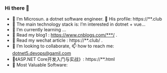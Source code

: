 ### Hi there 👯

- 👋 I’m Microsun. a dotnet software engineer. 💬 His profile: https://**.club
- 👀 The main technology stack is: I’m interested in dotnet + vue...
- 🌱 I’m currently learning ...
- 👒 Read my blog1 : https://www.cnblogs.com/***/ .
- 📃 Read my wechat article : https://**.club/ .
- 💞️ I’m looking to collaborate, 📫 how to reach me: dotnet5.devops@gamil.com
- 📕《ASP.NET Core开发入门与实战》: https://**.html
- 🎉 Most Valuable Software: 

<!---
🔭
dotnet5-devops/dotnet5-devops is a ✨ special ✨ repository because its `README.md` (this file) appears on your GitHub profile.
You can click the Preview link to take a look at your changes.
--->
